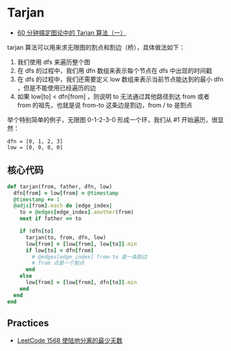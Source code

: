# Tarjan

- [60 分钟搞定图论中的 Tarjan 算法（一）](https://zhuanlan.zhihu.com/p/101923309)

tarjan 算法可以用来求无限图的割点和割边（桥），具体做法如下：

1. 我们使用 dfs 来遍历整个图
2. 在 dfs 的过程中，我们用 dfn 数组来表示每个节点在 dfs 中出现的时间戳
3. 在 dfs 的过程中，我们还需要定义 low 数组来表示当前节点能达到的最小 dfn ，但是不能使用已经遍历的边
4. 如果 low[to] < dfn[from] ，则说明 to 无法通过其他路径到达 from 或者 from 的祖先，也就是说 from-to 这条边是割边，from / to 是割点

举个特别简单的例子，无限图 0-1-2-3-0 形成一个环，我们从 #1 开始遍历，很显然：

```
dfn = [0, 1, 2, 3]
low = [0, 0, 0, 0]
```

## 核心代码

```ruby
def tarjan(from, father, dfn, low)
  dfn[from] = low[from] = @timestamp
  @timestamp += 1
  @adjs[from].each do |edge_index|
    to = @edges[edge_index].another(from)
    next if father == to

    if !dfn[to]
      tarjan(to, from, dfn, low)
      low[from] = [low[from], low[to]].min
      if low[to] < dfn[from]
        # @edges[edge_index] from-to 是一条割边
        # from 点是一个割点
      end
    else
      low[from] = [low[from], dfn[to]].min
    end
  end
end
```

## Practices

- [LeetCode 1568 使陆地分离的最少天数](https://leetcode-cn.com/problems/minimum-number-of-days-to-disconnect-island/)
